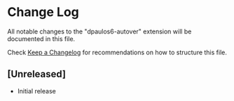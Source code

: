 # Change Log

All notable changes to the "dpaulos6-autover" extension will be documented in this file.

Check [Keep a Changelog](http://keepachangelog.com/) for recommendations on how to structure this file.

## [Unreleased]

- Initial release